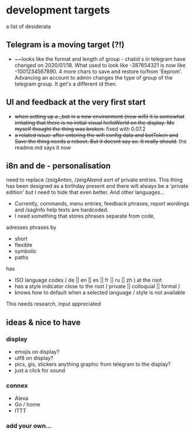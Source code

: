 # development targets
a list of desiderata

## Telegram is a moving target (?!)
- ~~looks like the format and length of group - chatid s in telegram have changed on 2020/01/18. What used to look like -387654321 is now like -1001234567890. 4 more chars to save and restore to/from 'Eeprom'. 
Advancing an account to admin changes the type of group of  the telegram group. It get's a different id then. 

## UI and feedback at the very first start
- ~~when setting up a _bot in a new environment (new wifi) it is somewhat irritating that there is no initial visual helloWorld on the display. Me myself thought the thing was broken.~~
fixed with 0.07.2
- ~~a related issue: after entering the wifi config data and botToken and Save the thing needs a reboot. But it doesnt say so. It really should.~~
the readme.md says it now

## i8n and de - personalisation
need to replace /zeigAnton, /zeigAbend sort of private entries. This thing has been designed as a birthday present and there will always be a 'private edition' but I need to hide that even better. And other languages...
- Currently, commands, menu entries, feedback phrases, report wordings  and /sagInfo help texts are hardcoded. 
- I need something that stores phrases separate from code, 

adresses phrases by 
- short 
- flexible 
- symbolic
- paths

has
- ISO language codes ( de || en || es || fr || ru || zh ) at the root
- has a style indicator close to the root ( private || colloquial || formal )
- knows how to default when a selected language / style is not available

This needs research, input appreciated

## ideas & nice to have
### display
- emojis on display?
- utf8 on display?
- pics, gis, stickers anything graphic from telegram to the display?
- just a click for sound

### connex
- Alexa 
- Go / home 
- ITTT

### add your own...

